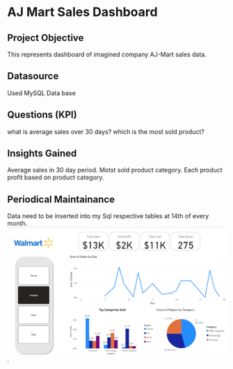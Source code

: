 # AJ Mart Sales Dashboard
## Project Objective
This represents dashboard of imagined company AJ-Mart sales data.
## Datasource
Used MySQL Data base
## Questions (KPI)
what is average sales over 30 days?
which is the most sold product?
## Insights Gained
Average sales in 30 day period.
Motst sold product category.
Each product profit based on product category.
## Periodical Maintainance
Data need to be inserted into my Sql respective tables at 14th of every month.
![Dashboard Preview](https://github.com/AjaiRaja/AJ-Mart-Sales-Dashboard/blob/main/Dashboard-preview.png).
